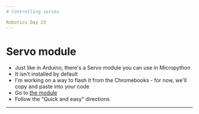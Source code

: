 ```yaml
---
# Controlling servos

Robotics Day 23
---
```

# Servo module

* Just like in Arduino, there's a Servo module you can use in Micropython
* It isn't installed by default
* I'm working on a way to flash it from the Chromebooks - for now, we'll copy and paste into your code
* Go to [the module](https://github.com/microbit-playground/microbit-servo-class)
* Follow the "Quick and easy" directions
--- 